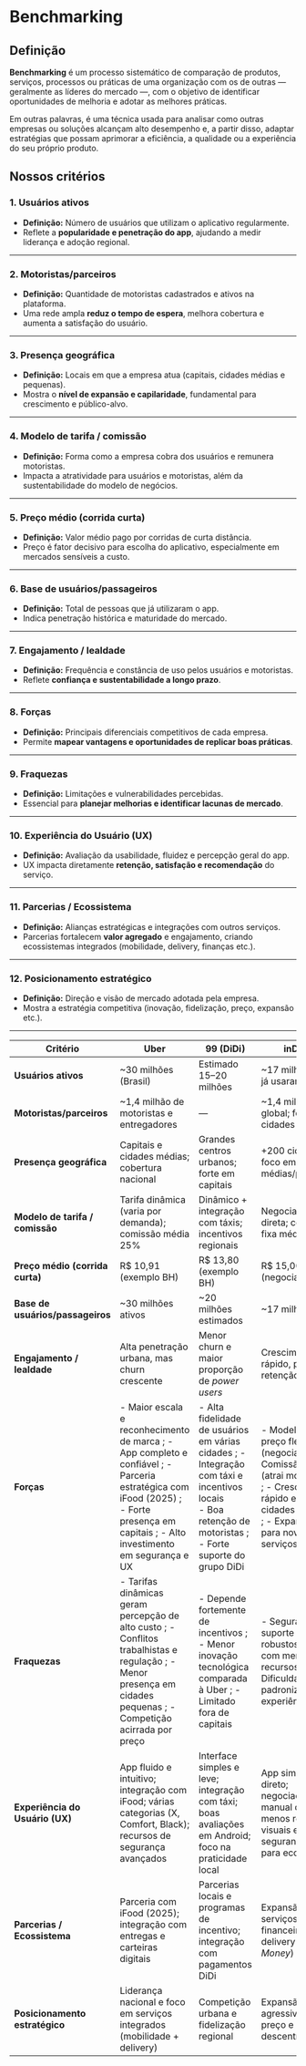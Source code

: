 #  Benchmarking 
## Definição
**Benchmarking** é um processo sistemático de comparação de produtos, serviços, processos ou práticas de uma organização com os de outras — geralmente as líderes do mercado —, com o objetivo de identificar oportunidades de melhoria e adotar as melhores práticas.

Em outras palavras, é uma técnica usada para analisar como outras empresas ou soluções alcançam alto desempenho e, a partir disso, adaptar estratégias que possam aprimorar a eficiência, a qualidade ou a experiência do seu próprio produto.

## Nossos critérios

### 1. Usuários ativos
- **Definição:** Número de usuários que utilizam o aplicativo regularmente.
-  Reflete a **popularidade e penetração do app**, ajudando a medir liderança e adoção regional.
  
---

### 2.  Motoristas/parceiros
- **Definição:** Quantidade de motoristas cadastrados e ativos na plataforma.
- Uma rede ampla **reduz o tempo de espera**, melhora cobertura e aumenta a satisfação do usuário.

---

### 3.  Presença geográfica
- **Definição:** Locais em que a empresa atua (capitais, cidades médias e pequenas).
-  Mostra o **nível de expansão e capilaridade**, fundamental para crescimento e público-alvo.

---

### 4.  Modelo de tarifa / comissão
- **Definição:** Forma como a empresa cobra dos usuários e remunera motoristas.
-  Impacta a atratividade para usuários e motoristas, além da sustentabilidade do modelo de negócios.

---

### 5. Preço médio (corrida curta)
- **Definição:** Valor médio pago por corridas de curta distância.
- Preço é fator decisivo para escolha do aplicativo, especialmente em mercados sensíveis a custo.

---

### 6.  Base de usuários/passageiros
- **Definição:** Total de pessoas que já utilizaram o app.
- Indica penetração histórica e maturidade do mercado.

---

### 7.  Engajamento / lealdade
- **Definição:** Frequência e constância de uso pelos usuários e motoristas.
-  Reflete **confiança e sustentabilidade a longo prazo**.

---

### 8.  Forças
- **Definição:** Principais diferenciais competitivos de cada empresa.
-  Permite **mapear vantagens e oportunidades de replicar boas práticas**.

---

### 9.  Fraquezas
- **Definição:** Limitações e vulnerabilidades percebidas.
-  Essencial para **planejar melhorias e identificar lacunas de mercado**.

---

### 10.  Experiência do Usuário (UX)
- **Definição:** Avaliação da usabilidade, fluidez e percepção geral do app.
-  UX impacta diretamente **retenção, satisfação e recomendação** do serviço.

---

### 11.  Parcerias / Ecossistema
- **Definição:** Alianças estratégicas e integrações com outros serviços.
-  Parcerias fortalecem **valor agregado** e engajamento, criando ecossistemas integrados (mobilidade, delivery, finanças etc.).

---

### 12.  Posicionamento estratégico
- **Definição:** Direção e visão de mercado adotada pela empresa.
-  Mostra a estratégia competitiva (inovação, fidelização, preço, expansão etc.).

---


| **Critério** | **Uber** | **99 (DiDi)** | **inDrive** |
|---------------|-----------|----------------|--------------|
| **Usuários ativos** | ~30 milhões (Brasil) | Estimado 15–20 milhões | ~17 milhões que já usaram o app |
| **Motoristas/parceiros** | ~1,4 milhão de motoristas e entregadores | — | ~1,4 milhão global; foco em cidades médias |
| **Presença geográfica** | Capitais e cidades médias; cobertura nacional | Grandes centros urbanos; forte em capitais | +200 cidades; foco em cidades médias/pequenas |
| **Modelo de tarifa / comissão** | Tarifa dinâmica (varia por demanda); comissão média 25% | Dinâmico + integração com táxis; incentivos regionais | Negociação direta; comissão fixa média ~10% |
| **Preço médio (corrida curta)** | R$ 10,91 (exemplo BH) | R$ 13,80 (exemplo BH) | R$ 15,00 (negociado) |
| **Base de usuários/passageiros** | ~30 milhões ativos | ~20 milhões estimados | ~17 milhões |
| **Engajamento / lealdade** | Alta penetração urbana, mas churn crescente | Menor churn e maior proporção de *power users* | Crescimento rápido, porém retenção menor |
| **Forças** | - Maior escala e reconhecimento de marca  ; - App completo e confiável  ; - Parceria estratégica com iFood (2025)  ; - Forte presença em capitais  ; - Alto investimento em segurança e UX | - Alta fidelidade de usuários em várias cidades  ; - Integração com táxi e incentivos locais  <br> - Boa retenção de motoristas  ; - Forte suporte do grupo DiDi | - Modelo de preço flexível (negociação)  ; - Comissão menor (atrai motoristas)  ; - Crescimento rápido em cidades menores  ; - Expansão para novos serviços |
| **Fraquezas** | - Tarifas dinâmicas geram percepção de alto custo ; - Conflitos trabalhistas e regulação  ; - Menor presença em cidades pequenas  ; - Competição acirrada por preço | - Depende fortemente de incentivos  ; - Menor inovação tecnológica comparada à Uber  ; - Limitado fora de capitais | - Segurança e suporte menos robustos  ; - App com menos recursos  ; - Dificuldade de padronizar experiência |
| **Experiência do Usuário (UX)** | App fluido e intuitivo; integração com iFood; várias categorias (X, Comfort, Black); recursos de segurança avançados | Interface simples e leve; integração com táxi; boas avaliações em Android; foco na praticidade local | App simples e direto; negociação manual de preço; menos recursos visuais e segurança; ideal para economia |
| **Parcerias / Ecossistema** | Parceria com iFood (2025); integração com entregas e carteiras digitais | Parcerias locais e programas de incentivo; integração com pagamentos DiDi | Expansão para serviços financeiros e delivery (*InDrive Money*) |
| **Posicionamento estratégico** | Liderança nacional e foco em serviços integrados (mobilidade + delivery) | Competição urbana e fidelização regional | Expansão agressiva por preço e descentralização |


